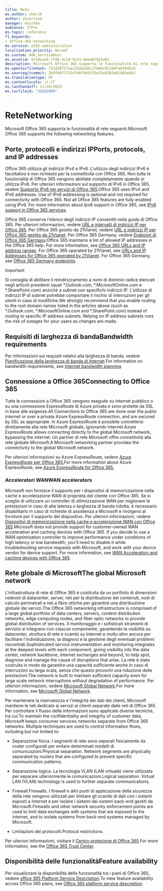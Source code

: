 ```yaml
---
title: Rete
ms.author: sharik
author: skjerland
manager: mnirkhe
audience: ITPro
ms.topic: reference
f1_keywords:
- office-365-networking
ms.service: o365-administration
localization_priority: Normal
ms.custom: Adm_ServiceDesc
ms.assetid: 073dea34-7fd8-4c1d-9a31-6bee87924a81
description: Microsoft Office 365 supporta le funzionalità di rete seguenti.
ms.openlocfilehash: f2343872faac2b1b289c37b8dc91240fa030482d
ms.sourcegitcommit: 2b9f68f7731dfd6f9d3f33e31e6303e81985ebb2
ms.translationtype: MT
ms.contentlocale: it-IT
ms.lasthandoff: 11/26/2019
ms.locfileid: "39262899"
---
```

# <a name="networking"></a><span data-ttu-id="93811-103">Rete</span><span class="sxs-lookup"><span data-stu-id="93811-103">Networking</span></span>

<span data-ttu-id="93811-104">Microsoft Office 365 supporta le funzionalità di rete seguenti.</span><span class="sxs-lookup"><span data-stu-id="93811-104">Microsoft Office 365 supports the following networking features.</span></span>
  
## <a name="ports-protocols-and-ip-addresses"></a><span data-ttu-id="93811-105">Porte, protocolli e indirizzi IP</span><span class="sxs-lookup"><span data-stu-id="93811-105">Ports, protocols, and IP addresses</span></span>

<span data-ttu-id="93811-p101">Office 365 utilizza gli indirizzi IPv4 e IPv6. L'utilizzo degli indirizzi IPv6 è facoltativo e non richiesto per la connettività con Office 365. Non tutte le funzionalità di Office 365 vengono abilitate completamente quando si utilizza IPv6. Per ulteriori informazioni sul supporto di IPv6 in Office 365, vedere [Supporto IPv6 nei servizi di Office 365](https://docs.microsoft.com/office365/enterprise/ipv6-support).</span><span class="sxs-lookup"><span data-stu-id="93811-p101">Office 365 uses IPv4 and IPv6 addresses. Use of IPv6 addressing is optional and not required for connectivity with Office 365. Not all Office 365 features are fully enabled using IPv6. For more information about Ipv6 support in Office 365, see [IPv6 support in Office 365 services](https://docs.microsoft.com/office365/enterprise/ipv6-support).</span></span>
  
<span data-ttu-id="93811-p102">Office 365 conserva l'elenco degli indirizzi IP consentiti nella guida di Office 365. Per ulteriori informazioni, vedere [URL e intervalli di indirizzi IP per Office 365](https://docs.microsoft.com/office365/enterprise/urls-and-ip-address-ranges). Per Office 365 gestito da 21Vianet, vedere [URL e indirizzi IP per Office 365 gestito da 21Vianet](https://docs.microsoft.com/office365/enterprise/managing-office-365-endpoints). Per Office 365 Germany, vedere [Endpoint di Office 365 Germany](https://support.office.com/article/Office-365-Germany-endpoints-8a113a50-0071-4155-bb8e-eba5a8dbd4c8).</span><span class="sxs-lookup"><span data-stu-id="93811-p102">Office 365 maintains a list of allowed IP addresses in the Office 365 help. For more information, see [Office 365 URLs and IP address ranges](https://docs.microsoft.com/office365/enterprise/urls-and-ip-address-ranges). For Office 365 operated by 21Vianet, see [URLs and IP Addresses for Office 365 operated by 21Vianet](https://docs.microsoft.com/office365/enterprise/managing-office-365-endpoints). For Office 365 Germany, see [Office 365 Germany endpoints](https://support.office.com/article/Office-365-Germany-endpoints-8a113a50-0071-4155-bb8e-eba5a8dbd4c8).</span></span>
  
> [!IMPORTANT]
> <span data-ttu-id="93811-p103">Si consiglia di abilitare il reindirizzamento a nomi di dominio radice elencati negli articoli preedenti (quali \*.Outlook.com, \*.MicrosoftOnline.com e \*.SharePoint.com) anzichè a subnet con specifichi indirizzi IP. L'utilizzo di indirizzi IP di subnet potrebbe comportare il rischio di interruzioni per gli utenti in caso di modifiche.</span><span class="sxs-lookup"><span data-stu-id="93811-p103">We strongly recommend that you enable routing to the root domain names listed in the articles above (such as \*.Outlook.com, \*.MicrosoftOnline.com and \*.SharePoint.com) instead of routing to specific IP address subnets. Relying on IP address subnets runs the risk of outages for your users as changes are made.</span></span> 
  
## <a name="bandwidth-requirements"></a><span data-ttu-id="93811-116">Requisiti di larghezza di banda</span><span class="sxs-lookup"><span data-stu-id="93811-116">Bandwidth requirements</span></span>

<span data-ttu-id="93811-117">Per informazioni sui requisiti relativi alla larghezza di banda, vedere [Pianificazione della larghezza di banda di Internet](https://docs.microsoft.com/office365/enterprise/network-planning-and-performance).</span><span class="sxs-lookup"><span data-stu-id="93811-117">For information on bandwidth requirements, see [Internet bandwidth planning](https://docs.microsoft.com/office365/enterprise/network-planning-and-performance).</span></span>
  
## <a name="connecting-to-office-365"></a><span data-ttu-id="93811-118">Connessione a Office 365</span><span class="sxs-lookup"><span data-stu-id="93811-118">Connecting to Office 365</span></span>

<span data-ttu-id="93811-119">Tutte le connessioni a Office 365 vengono eseguite su Internet pubblico o su una connessione ExpressRoute di Azure privata e sono protette da SSL in base alle esigenze.</span><span class="sxs-lookup"><span data-stu-id="93811-119">All Connections to Office 365 are done over the public internet or over a private Azure ExpressRoute connection, and are secured by SSL as appropriate.</span></span> <span data-ttu-id="93811-120">In Azure ExpressRoute è possibile connettersi direttamente alla rete Microsoft globale, ignorando Internet.</span><span class="sxs-lookup"><span data-stu-id="93811-120">Azure ExpressRoute allows connecting directly to the global Microsoft network, bypassing the internet.</span></span> <span data-ttu-id="93811-121">Un partner di rete Microsoft offre connettività alla rete globale Microsoft.</span><span class="sxs-lookup"><span data-stu-id="93811-121">A Microsoft networking partner provides the connectivity to the global Microsoft network.</span></span>
  
<span data-ttu-id="93811-122">Per ulteriori informazioni su Azure ExpressRoute, vedere [Azure ExpressRoute per Office 365.](https://aka.ms/expressrouteoffice365)</span><span class="sxs-lookup"><span data-stu-id="93811-122">For more information about Azure ExpressRoute, see [Azure ExpressRoute for Office 365.](https://aka.ms/expressrouteoffice365)</span></span>
  
### <a name="wan-accelerators"></a><span data-ttu-id="93811-123">Acceleratori WAN</span><span class="sxs-lookup"><span data-stu-id="93811-123">WAN accelerators</span></span>

<span data-ttu-id="93811-p105">Microsoft non fornisce il supporto per i dispositivi di memorizzazione nella cache e accelerazione WAN di proprietà del cliente con Office 365. Se si sceglie di utilizzare un controller di ottimizzazione WAN per migliorare le prestazioni in caso di alta latenza o larghezza di banda ridotta, è necessario disabilitarlo in caso di richieste di assistenza a Microsoft e rivolgersi al fornitore per il supporto del dispositivo. Per ulteriori informazioni, vedere [Dispositivi di memorizzazione nella cache e accelerazione WAN con Office 365](https://support.microsoft.com/help/2690045/using-third-party-network-devices-or-solutions-with-office-365).</span><span class="sxs-lookup"><span data-stu-id="93811-p105">Microsoft does not provide support for customer-owned WAN acceleration and caching devices with Office 365. If you decide to use a WAN optimization controller to improve performance under conditions of high latency or low bandwidth, you'll need to disable it while troubleshooting service requests with Microsoft, and work with your device vendor for device support. For more information, see [WAN Acceleration and caching devices with Office 365](https://support.microsoft.com/help/2690045/using-third-party-network-devices-or-solutions-with-office-365).</span></span>
  
## <a name="the-global-microsoft-network"></a><span data-ttu-id="93811-127">Rete globale di Microsoft</span><span class="sxs-lookup"><span data-stu-id="93811-127">The global Microsoft network</span></span>

<span data-ttu-id="93811-128">L'infrastruttura di rete di Office 365 è costituita da un portfolio di dimensioni notevoli di datacenter, server, reti per la distribuzione dei contenuti, nodi di calcolo perimetrali e reti a fibre ottiche per garantire una distribuzione globale dei servizi.</span><span class="sxs-lookup"><span data-stu-id="93811-128">The Office 365 networking infrastructure is comprised of a large global portfolio of data centers, servers, content distribution networks, edge computing nodes, and fiber optic networks to provide global distribution of services.</span></span> <span data-ttu-id="93811-129">Il monitoraggio e i sofisticati strumenti di servizio si integrano con ciascun componente, garantendo la visibilità su datacenter, struttura di rete e scambi su Internet e molto altro ancora per facilitare l'individuazione, la diagnosi e la gestione degli eventuali problemi riscontrati.</span><span class="sxs-lookup"><span data-stu-id="93811-129">Sophisticated service instrumentation and monitoring integrates at the deepest levels with each component, giving visibility into the data center, network backbone, internet exchanges and beyond, to help spot, diagnose and manage the cause of disruptions that arise.</span></span> <span data-ttu-id="93811-130">La rete è stata costruita in modo da garantire una capacità sufficiente anche in caso di interruzioni su larga scala, senza che questo provochi una riduzione delle prestazioni.</span><span class="sxs-lookup"><span data-stu-id="93811-130">The network is built to maintain sufficient capacity even for large scale network interruptions without degradation of performance.</span></span> <span data-ttu-id="93811-131">Per ulteriori informazioni, vedere [Microsoft Global Network](https://docs.microsoft.com/azure/networking/microsoft-global-network).</span><span class="sxs-lookup"><span data-stu-id="93811-131">For more information, see [Microsoft Global Network](https://docs.microsoft.com/azure/networking/microsoft-global-network).</span></span> 
  
<span data-ttu-id="93811-p107">Per mantenere la riservatezza e l'integrità dei dati dei clienti, Microsoft mantiene le reti dedicate ai servizi ai clienti separate dalle reti di Office 365. Per controllare il flusso delle informazioni sono applicate diverse tecniche, tra cui:</span><span class="sxs-lookup"><span data-stu-id="93811-p107">To maintain the confidentiality and integrity of customer data, Microsoft keeps consumer services networks separate from Office 365 networks. Multiple techniques are used to control information flows, including but not limited to:</span></span>
  
- <span data-ttu-id="93811-p108">Separazione fisica. I segmenti di rete sono separati fisicamente da router configurati per evitare determinati modelli di comunicazioni.</span><span class="sxs-lookup"><span data-stu-id="93811-p108">Physical separation. Network segments are physically separated by routers that are configured to prevent specific communication patterns.</span></span>
    
- <span data-ttu-id="93811-p109">Separazione logica. La tecnologia VLAN (LAN virtuale) viene utilizzata per separare ulteriormente le comunicazioni.</span><span class="sxs-lookup"><span data-stu-id="93811-p109">Logical separation. Virtual LAN (VLAN) technology is used to further separate communications.</span></span>
    
- <span data-ttu-id="93811-138">Firewall.</span><span class="sxs-lookup"><span data-stu-id="93811-138">Firewalls.</span></span> <span data-ttu-id="93811-139">I firewall e altri punti di applicazione della sicurezza della rete vengono utilizzati per limitare gli scambi di dati con i sistemi esposti a Internet e per isolare i sistemi dai sistemi back-end gestiti da Microsoft.</span><span class="sxs-lookup"><span data-stu-id="93811-139">Firewalls and other network security enforcement points are used to limit data exchanges with systems that are exposed to the internet, and to isolate systems from back-end systems managed by Microsoft.</span></span> 
    
- <span data-ttu-id="93811-140">Limitazioni dei protocolli.</span><span class="sxs-lookup"><span data-stu-id="93811-140">Protocol restrictions.</span></span>
    
<span data-ttu-id="93811-141">Per ulteriori informazioni, visitare il [Centro protezione di Office 365](https://www.microsoft.com/trust-center).</span><span class="sxs-lookup"><span data-stu-id="93811-141">For more information, see the [Office 365 Trust Center](https://www.microsoft.com/trust-center).</span></span> 
  
## <a name="feature-availability"></a><span data-ttu-id="93811-142">Disponibilità delle funzionalità</span><span class="sxs-lookup"><span data-stu-id="93811-142">Feature availability</span></span>

<span data-ttu-id="93811-143">Per visualizzare la disponibilità delle funzionalità tra i piani di Office 365, vedere [office 365 Platform Service Description](office-365-platform-service-description.md).</span><span class="sxs-lookup"><span data-stu-id="93811-143">To view feature availability across Office 365 plans, see [Office 365 platform service description](office-365-platform-service-description.md).</span></span>
  

